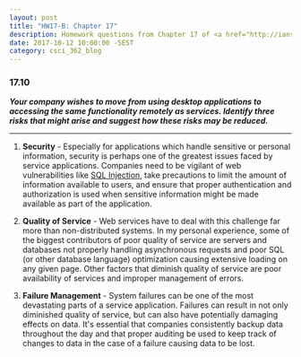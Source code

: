 ```yaml
---
layout: post
title: "HW17-B: Chapter 17"
description: Homework questions from Chapter 17 of <a href="http://iansommerville.com/software-engineering-book/" target="_blank"><em>Software Engineering 10th Edition</em></a> by Ian Sommerville.
date: 2017-10-12 10:00:00 -5EST
category: csci_362_blog
---
```


### 17.10
_**Your company wishes to move from using desktop applications to accessing the same functionality remotely as services. Identify three risks that might arise and suggest how these risks may be reduced.**_

---

1. **Security** - Especially for applications which handle sensitive or personal information, security is perhaps one of the greatest issues faced by service applications. Companies need to be vigilant of web vulnerabilities like <a href="https://www.w3schools.com/sql/sql_injection.asp" target="_blank">SQL Injection</a>, take precautions to limit the amount of information available to users, and ensure that proper authentication and authorization is used when sensitive information might be made available as part of the application.

2. **Quality of Service** - Web services have to deal with this challenge far more than non-distributed systems. In my personal experience, some of the biggest contributors of poor quality of service are servers and databases not properly handling asynchronous requests and poor SQL (or other database language) optimization causing extensive loading on any given page. Other factors that diminish quality of service are poor availability of services and improper management of errors.

3. **Failure Management** - System failures can be one of the most devastating parts of a service application. Failures can result in not only diminished quality of service, but can also have potentially damaging effects on data. It's essential that companies consistently backup data throughout the day and that proper auditing be used to keep track of changes to data in the case of a failure causing data to be lost.
